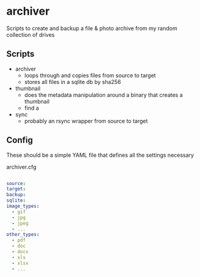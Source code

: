 # archiver
Scripts to create and backup a file &amp; photo archive from my random collection of drives

## Scripts

- archiver
  - loops through and copies files from source to target
  - stores all files in a sqlite db by sha256
- thumbnail
  - does the metadata manipulation around a binary that creates a thumbnail
  - find a
- sync
  - probably an rsync wrapper from source to target

## Config

These should be a simple YAML file that defines all the settings necessary

archiver.cfg
```yaml

source:
target:
backup:
sqlite:
image_types:
  - gif
  - jpg
  - jpeg
  - ...
other_types:
  - pdf
  - doc
  - docx
  - xls
  - xlsx
  - ...



```
